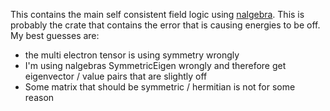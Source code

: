 This contains the main self consistent field logic using [nalgebra](https://nalgebra.org/). 
This is probably the crate that contains the error that is causing energies to be off.
My best guesses are:
- the multi electron tensor is using symmetry wrongly
- I'm using nalgebras SymmetricEigen wrongly and therefore get eigenvector / value pairs that are slightly off
- Some matrix that should be symmetric / hermitian is not for some reason
